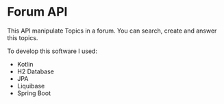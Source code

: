# Forum API

This API manipulate Topics in a forum. You can search, create and answer this topics.

To develop this software I used:

- Kotlin
- H2 Database
- JPA
- Liquibase
- Spring Boot
